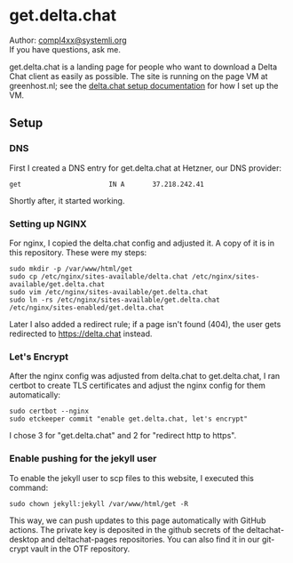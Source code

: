 # get.delta.chat

Author: compl4xx@systemli.org  
If you have questions, ask me.

get.delta.chat is a landing page for people who want to download a Delta Chat
client as easily as possible. The site is running on the page VM at
greenhost.nl; see the [delta.chat setup
documentation](https://github.com/deltachat/sysadmin/tree/master/delta.chat)
for how I set up the VM.

## Setup

### DNS

First I created a DNS entry for get.delta.chat at Hetzner, our DNS provider:

```
get                      IN A       37.218.242.41
```

Shortly after, it started working.

### Setting up NGINX

For nginx, I copied the delta.chat config and adjusted it. A copy of it is in
this repository. These were my steps:

```
sudo mkdir -p /var/www/html/get
sudo cp /etc/nginx/sites-available/delta.chat /etc/nginx/sites-available/get.delta.chat
sudo vim /etc/nginx/sites-available/get.delta.chat
sudo ln -rs /etc/nginx/sites-available/get.delta.chat /etc/nginx/sites-enabled/get.delta.chat
```

Later I also added a redirect rule; if a page isn't found (404), the user gets
redirected to https://delta.chat instead.

### Let's Encrypt

After the nginx config was adjusted from delta.chat to get.delta.chat, I ran
certbot to create TLS certificates and adjust the nginx config for them
automatically:

```
sudo certbot --nginx
sudo etckeeper commit "enable get.delta.chat, let's encrypt"
```

I chose 3 for "get.delta.chat" and 2 for "redirect http to https".

### Enable pushing for the jekyll user

To enable the jekyll user to scp files to this website, I executed this
command:

```
sudo chown jekyll:jekyll /var/www/html/get -R
```

This way, we can push updates to this page automatically with GitHub actions.
The private key is deposited in the github secrets of the deltachat-desktop and
deltachat-pages repositories. You can also find it in our git-crypt vault in
the OTF repository.

